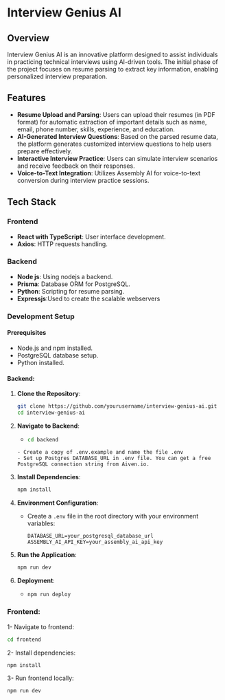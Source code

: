 # Interview Genius AI

## Overview

Interview Genius AI is an innovative platform designed to assist individuals in practicing technical interviews using AI-driven tools. The initial phase of the project focuses on resume parsing to extract key information, enabling personalized interview preparation.

## Features

- **Resume Upload and Parsing**: Users can upload their resumes (in PDF format) for automatic extraction of important details such as name, email, phone number, skills, experience, and education.
- **AI-Generated Interview Questions**: Based on the parsed resume data, the platform generates customized interview questions to help users prepare effectively.
- **Interactive Interview Practice**: Users can simulate interview scenarios and receive feedback on their responses.
- **Voice-to-Text Integration**: Utilizes Assembly AI for voice-to-text conversion during interview practice sessions.

## Tech Stack

### Frontend

- **React with TypeScript**: User interface development.
- **Axios**: HTTP requests handling.

### Backend

- **Node js**: Using nodejs a backend.
- **Prisma**: Database ORM for PostgreSQL.
- **Python**: Scripting for resume parsing.
- **Expressjs**:Used to create the scalable webservers

### Development Setup

#### Prerequisites

- Node.js and npm installed.
- PostgreSQL database setup.
- Python installed.

#### Backend:

1. **Clone the Repository**:

   ```bash
   git clone https://github.com/yourusername/interview-genius-ai.git
   cd interview-genius-ai
   ```

2. **Navigate to Backend**:

   - ```bash
     cd backend
     ```

   ```
   - Create a copy of .env.example and name the file .env
   - Set up Postgres DATABASE_URL in .env file. You can get a free PostgreSQL connection string from Aiven.io.
   ```

3. **Install Dependencies**:

   ```bash
   npm install
   ```

4. **Environment Configuration**:

   - Create a `.env` file in the root directory with your environment variables:

     ```plaintext
     DATABASE_URL=your_postgresql_database_url
     ASSEMBLY_AI_API_KEY=your_assembly_ai_api_key
     ```

5. **Run the Application**:

   ```bash
   npm run dev
   ```

6. **Deployment**:

   - ```bash
     npm run deploy
     ```

### Frontend:

1- Navigate to frontend:

```bash
cd frontend
```

2- Install dependencies:

```bash
npm install
```

3- Run frontend locally:

```bash
npm run dev
```
